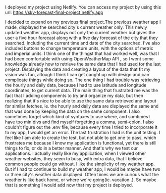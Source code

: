 I deployed my project using Netlify. You can access my project by using this url: https://sky-forecast-final-project.netlify.app

I decided to expand on my previous final project.The previous weather app I made, displayed the searched city's current weather only. This newly updated weather app, displays not only the current weather but gives the user a five hour forecast along with a five day forecast of the city that they searched. 
Including the current time and date of the city searched. I've also included buttons to change temperature units, with the options of metric and imperial units.
I think one of the thingst that had worked well, was that I had been comfortable with using OpenWeatherMap API , so I went some knowledge already how to retrieve the same data that I had used for the last project. Displaying the data and creating a layout of the data that fit my vision was fun, altough I think I can get caught up with design and can complicate things while doing so.
The one thing I had trouble was retrieving the hourly and daily data, because I had to use latitude and longitude coordinates, to get current data. The main thing that frustrated me was the fact that I adding components to try and organize my data, but then realizing that it's nice to be able to use the same data retrieved and layout for similar fetches. ie. the hourly and daily data are displayed the same and that was done by keeping the data on the same component.
I also sometimes forget which kind of syntaxes to use where, and somtimes I have too min divs and find myself forgetting a comma, semi-colon. 
I also couldn't figure out the .env file, because every time I tried to incorporate it to my app, I would get an error. 
The last frustration I had is the unit testing. I feel like I am able to create the test, but not able to get one to pass, which frustrates me because I know my application is functional, yet there is still things to fix, or do in a better manner. And that's why we test our applications. 
I actually really like my application, when I viewed other weather websites, they seem to busy, with extra data, that I believe common people could go without. I like the simplicity of my weather app. But if I had to continue to build my weather app, I would be maybe have two or three city's weather data displayed. Often times we are curious what the weather is like back home, or where we're going(ie. vacation..). So maybe that is something I would add now that my project is deployed. 